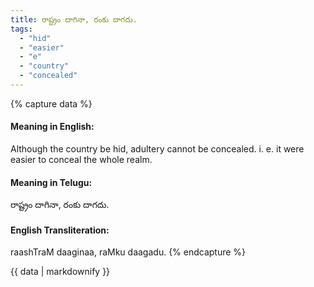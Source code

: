 ```yaml
---
title: రాష్ట్రం దాగినా, రంకు దాగదు.
tags:
  - "hid"
  - "easier"
  - "e"
  - "country"
  - "concealed"
---
```


{% capture data %}
#### Meaning in English:
Although the country be hid, adultery cannot be concealed.
i. e. it were easier to conceal the whole realm.

#### Meaning in Telugu:
రాష్ట్రం దాగినా, రంకు దాగదు.

#### English Transliteration:
raashTraM daaginaa, raMku daagadu.
{% endcapture %}

<div class="notice">{{ data | markdownify }}</div>

